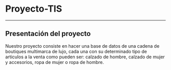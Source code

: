 # Proyecto-TIS

---

## Presentación del proyecto

Nuestro proyecto consiste en hacer una base de datos de una cadena de boutiques multimarca de lujo, cada una con su determinado tipo de articulos a la venta como pueden ser: calzado de hombre, calzado de mujer y accesorios, ropa de mujer o ropa de hombre.


